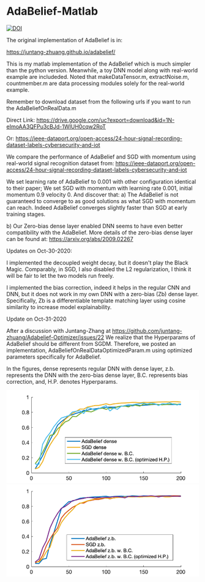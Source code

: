 # AdaBelief-Matlab

[![DOI](https://zenodo.org/badge/308234256.svg)](https://zenodo.org/badge/latestdoi/308234256)

The original implementation of AdaBelief is in:

https://juntang-zhuang.github.io/adabelief/

This is my matlab implementation of the AdaBelief which is much simpler than the python version. Meanwhile, a toy DNN model along with real-world example are includeded. Noted that makeDataTensor.m, extractNoise.m, countmember.m are data processing modules solely for the real-world example.

Remember to download dataset from the following urls if you want to run the AdaBeliefOnRealData.m

Direct Link:
https://drive.google.com/uc?export=download&id=1N-eImoAA3QFPu3cBJd-1WIUH0cqw2RoT

Or:
https://ieee-dataport.org/open-access/24-hour-signal-recording-dataset-labels-cybersecurity-and-iot

We compare the performance of AdaBelief and SGD with momentum using real-world signal recognition dataset from:
https://ieee-dataport.org/open-access/24-hour-signal-recording-dataset-labels-cybersecurity-and-iot

We set learning rate of AdaBelief to 0.001 with other configuration identical to their paper; We set SGD with momentum with learning rate 0.001, initial momentum 0.9 velocity 0. And discover that:
a) The AdaBelief is not guaranteed to converge to as good solutions as what SGD with momentum can reach. Indeed AdaBelief converges slightly faster than SGD at early training stages.

b) Our Zero-bias dense layer enabled DNN seems to have even better compatibility with the AdaBelief. 
More details of the zero-bias dense layer can be found at:
https://arxiv.org/abs/2009.02267

Updates on Oct-30-2020:

I implemented the decoupled weight decay, but it doesn't play the Black Magic. Comparably, in SGD, I also disabled the L2 regularization, I think it will be fair to let the two models run freely.

I implemented the bias correction, indeed it helps in the regular CNN and DNN, but it does not work in my own DNN with a zero-bias (Zb) dense layer. Specifically, Zb is a differentiable template matching layer using cosine similarity to increase model explainability.

Update on Oct-31-2020

After a discussion with Juntang-Zhang at https://github.com/juntang-zhuang/Adabelief-Optimizer/issues/22 We realize that the Hyperparams of AdaBelief should be different from SGDM. Therefore, we posted an implementation, AdaBeliefOnRealDataOptimizedParam.m using optimized parameters specifically for AdaBelief.

In the figures, dense represents regular DNN with dense layer, z.b. represents the DNN with the zero-bias dense layer, B.C. represents bias correction, and, H.P. denotes Hyperparams.

![alt text](https://github.com/pcwhy/AdaBelief-Matlab/blob/main/TrainingSGDADAMFC.png)
![alt text](https://github.com/pcwhy/AdaBelief-Matlab/blob/main/TrainingSGDADAMZb.png)

